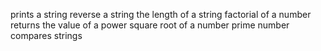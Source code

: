 prints a string
reverse a string
 the length of a string
factorial of a number
returns the value of a power
square root of a number
prime number
compares strings

